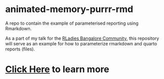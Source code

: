 # animated-memory-purrr-rmd
A repo to contain the example of parameterised reporting using Rmarkdown.

As a part of my talk for the [RLadies Bangalore Community](https://twitter.com/rladiesblr), this repository will serve as an example for how to parameterize rmarkdown and quarto reports (files).

# [Click Here](/index.html) to learn more